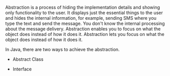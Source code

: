 Abstraction is a process of hiding the implementation details and
showing only functionality to the user. It displays just the essential
things to the user and hides the internal information, for example,
sending SMS where you type the text and send the message. You don't
know the internal processing about the message delivery. Abstraction
enables you to focus on what the object does instead of how it does it.
Abstraction lets you focus on what the object does instead of how it
does it.

In Java, there are two ways to achieve the abstraction.

-   Abstract Class

-   Interface
